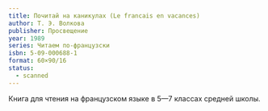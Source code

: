 ```yaml
---
title: Почитай на каникулах (Le francais en vacances)
author: Т. Э. Волкова
publisher: Просвещение
year: 1989
series: Читаем по-французски
isbn: 5-09-000688-1
format: 60×90/16
status:
  - scanned
---
```


Книга для чтения на французском языке в 5—7 классах средней школы.
